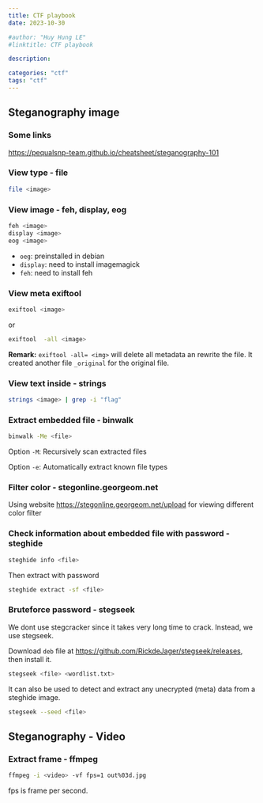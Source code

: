 ```yaml
---
title: CTF playbook
date: 2023-10-30

#author: "Huy Hung LE"
#linktitle: CTF playbook

description:

categories: "ctf"
tags: "ctf"
---
```


## Steganography image

### Some links
<https://pequalsnp-team.github.io/cheatsheet/steganography-101>

### View type - file

```bash
file <image>
```

### View image - feh, display, eog
```bash
feh <image>
display <image>
eog <image>
```
- `oeg`: preinstalled in debian
- `display`: need to install imagemagick
- `feh`: need to install feh

### View meta exiftool

```bash
exiftool <image>
```

or

```bash
exiftool  -all <image>
```

**Remark:** ```exiftool -all= <img>``` will delete all metadata an rewrite the file. It created another file `_original` for the original file.

### View text inside - strings

```bash
strings <image> | grep -i "flag"
```

### Extract embedded file - binwalk

```bash
binwalk -Me <file>
```
Option `-M`: Recursively scan extracted files

Option `-e`: Automatically extract known file types

### Filter color - stegonline.georgeom.net

Using website <https://stegonline.georgeom.net/upload> for viewing different color filter

### Check information about embedded file with password - steghide

```bash
steghide info <file>
```
Then extract with password
```bash
steghide extract -sf <file>
```

### Bruteforce password - stegseek
We dont use stegcracker since it takes very long time to crack. Instead, we use stegseek.

Download `deb` file at <https://github.com/RickdeJager/stegseek/releases>, then install it.
```bash
stegseek <file> <wordlist.txt>
```
It can also be used to detect and extract any unecrypted (meta) data from a steghide image.
```bash
stegseek --seed <file>
```

## Steganography - Video

### Extract frame - ffmpeg
```bash
ffmpeg -i <video> -vf fps=1 out%03d.jpg
```

fps is frame per second.
